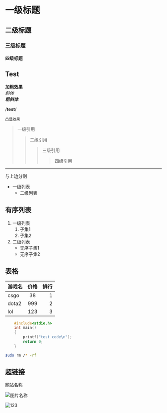 # 一级标题
## 二级标题
### 三级标题
#### 四级标题

## Test

**加粗效果**<br>
*斜体*<br>
***粗斜体***

/**test**/

`凸显效果`

> 一级引用
>> 二级引用
>>> 三级引用
>>>> 四级引用
---
与上边分割

* 一级列表
   * 二级列表

## 有序列表

1. 一级列表
   1. 子集1
   2. 子集2
2. 二级列表
	* 无序子集1
	* 无序子集2

## 表格

游戏名|价格|排行
--|:--:|--:
csgo|38|1
dota2|999|2
lol|123|3

```c
	#include<stdio.h>
	int main()
	{
		printf("test code\n");
		return 0;
	}
```

```bash
sudo rm /* -rf
```
## 超链接
[网站名称](https://www.baidu.com "悬停提示")

![图片名称](https://www.wikihow.com/images/thumb/2/21/Get-the-URL-for-Pictures-Step-5-Version-3.jpg/v4-728px-Get-the-URL-for-Pictures-Step-5-Version-3.jpg.web "悬停描述")

![123](https://gimg2.baidu.com/image_search/src=http%3A%2F%2Fimg2020.cnblogs.com%2Fblog%2F1898410%2F202005%2F1898410-20200513093053032-1753230086.png&refer=http%3A%2F%2Fimg2020.cnblogs.com&app=2002&size=f9999,10000&q=a80&n=0&g=0n&fmt=jpeg?sec=1649507536&t=71e6ef963a7386e14403a481a1a594fa "123")
